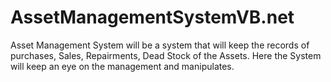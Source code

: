 # AssetManagementSystemVB.net
Asset Management System will be a system that will keep the records of purchases, Sales, Repairments, Dead Stock of the Assets. Here the System will keep an eye on the management and manipulates. 
